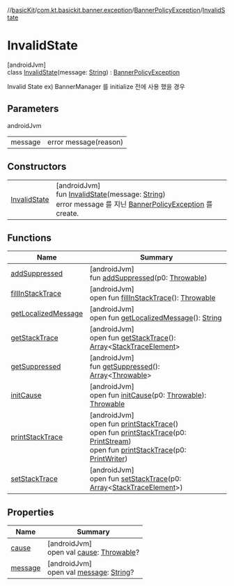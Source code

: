 //[basicKit](../../../../index.md)/[com.kt.basickit.banner.exception](../../index.md)/[BannerPolicyException](../index.md)/[InvalidState](index.md)

# InvalidState

[androidJvm]\
class [InvalidState](index.md)(message: [String](https://kotlinlang.org/api/latest/jvm/stdlib/kotlin/-string/index.html)) : [BannerPolicyException](../index.md)

Invalid State ex) BannerManager 를 initialize 전에 사용 했을 경우

## Parameters

androidJvm

| | |
|---|---|
| message | error message(reason) |

## Constructors

| | |
|---|---|
| [InvalidState](-invalid-state.md) | [androidJvm]<br>fun [InvalidState](-invalid-state.md)(message: [String](https://kotlinlang.org/api/latest/jvm/stdlib/kotlin/-string/index.html))<br>error message 를 지닌 [BannerPolicyException](../index.md) 를 create. |

## Functions

| Name | Summary |
|---|---|
| [addSuppressed](../-fail-to-start-popup/index.md#282858770%2FFunctions%2F2043513891) | [androidJvm]<br>fun [addSuppressed](../-fail-to-start-popup/index.md#282858770%2FFunctions%2F2043513891)(p0: [Throwable](https://kotlinlang.org/api/latest/jvm/stdlib/kotlin/-throwable/index.html)) |
| [fillInStackTrace](../-fail-to-start-popup/index.md#-1102069925%2FFunctions%2F2043513891) | [androidJvm]<br>open fun [fillInStackTrace](../-fail-to-start-popup/index.md#-1102069925%2FFunctions%2F2043513891)(): [Throwable](https://kotlinlang.org/api/latest/jvm/stdlib/kotlin/-throwable/index.html) |
| [getLocalizedMessage](../-fail-to-start-popup/index.md#1043865560%2FFunctions%2F2043513891) | [androidJvm]<br>open fun [getLocalizedMessage](../-fail-to-start-popup/index.md#1043865560%2FFunctions%2F2043513891)(): [String](https://kotlinlang.org/api/latest/jvm/stdlib/kotlin/-string/index.html) |
| [getStackTrace](../-fail-to-start-popup/index.md#2050903719%2FFunctions%2F2043513891) | [androidJvm]<br>open fun [getStackTrace](../-fail-to-start-popup/index.md#2050903719%2FFunctions%2F2043513891)(): [Array](https://kotlinlang.org/api/latest/jvm/stdlib/kotlin/-array/index.html)&lt;[StackTraceElement](https://developer.android.com/reference/kotlin/java/lang/StackTraceElement.html)&gt; |
| [getSuppressed](../-fail-to-start-popup/index.md#672492560%2FFunctions%2F2043513891) | [androidJvm]<br>fun [getSuppressed](../-fail-to-start-popup/index.md#672492560%2FFunctions%2F2043513891)(): [Array](https://kotlinlang.org/api/latest/jvm/stdlib/kotlin/-array/index.html)&lt;[Throwable](https://kotlinlang.org/api/latest/jvm/stdlib/kotlin/-throwable/index.html)&gt; |
| [initCause](../-fail-to-start-popup/index.md#-418225042%2FFunctions%2F2043513891) | [androidJvm]<br>open fun [initCause](../-fail-to-start-popup/index.md#-418225042%2FFunctions%2F2043513891)(p0: [Throwable](https://kotlinlang.org/api/latest/jvm/stdlib/kotlin/-throwable/index.html)): [Throwable](https://kotlinlang.org/api/latest/jvm/stdlib/kotlin/-throwable/index.html) |
| [printStackTrace](../-fail-to-start-popup/index.md#-1769529168%2FFunctions%2F2043513891) | [androidJvm]<br>open fun [printStackTrace](../-fail-to-start-popup/index.md#-1769529168%2FFunctions%2F2043513891)()<br>open fun [printStackTrace](../-fail-to-start-popup/index.md#1841853697%2FFunctions%2F2043513891)(p0: [PrintStream](https://developer.android.com/reference/kotlin/java/io/PrintStream.html))<br>open fun [printStackTrace](../-fail-to-start-popup/index.md#1175535278%2FFunctions%2F2043513891)(p0: [PrintWriter](https://developer.android.com/reference/kotlin/java/io/PrintWriter.html)) |
| [setStackTrace](../-fail-to-start-popup/index.md#2135801318%2FFunctions%2F2043513891) | [androidJvm]<br>open fun [setStackTrace](../-fail-to-start-popup/index.md#2135801318%2FFunctions%2F2043513891)(p0: [Array](https://kotlinlang.org/api/latest/jvm/stdlib/kotlin/-array/index.html)&lt;[StackTraceElement](https://developer.android.com/reference/kotlin/java/lang/StackTraceElement.html)&gt;) |

## Properties

| Name | Summary |
|---|---|
| [cause](../-fail-to-start-popup/index.md#-654012527%2FProperties%2F2043513891) | [androidJvm]<br>open val [cause](../-fail-to-start-popup/index.md#-654012527%2FProperties%2F2043513891): [Throwable](https://kotlinlang.org/api/latest/jvm/stdlib/kotlin/-throwable/index.html)? |
| [message](../-fail-to-start-popup/index.md#1824300659%2FProperties%2F2043513891) | [androidJvm]<br>open val [message](../-fail-to-start-popup/index.md#1824300659%2FProperties%2F2043513891): [String](https://kotlinlang.org/api/latest/jvm/stdlib/kotlin/-string/index.html)? |
